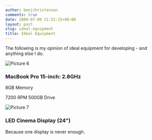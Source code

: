 ```yaml
---
author: benjchristensen
comments: true
date: 2009-07-09 21:52:15+00:00
layout: post
slug: ideal-equipment
title: Ideal Equipment
---
```


The following is my opinion of ideal equipment for developing - and anything else I do.

![Picture 6](http://benjchristensen.files.wordpress.com/2009/07/picture-6.png)


### MacBook Pro 15-inch: 2.8GHz


8GB Memory

7200 RPM 500GB Drive

![Picture 7](http://benjchristensen.files.wordpress.com/2009/07/picture-7.png)


### LED Cinema Display (24")


Because one display is never enough.
